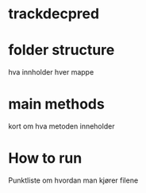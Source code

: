 # trackdecpred

# folder structure 
hva innholder hver mappe

# main methods
kort om hva metoden inneholder

# How to run
Punktliste om hvordan man kjører filene

